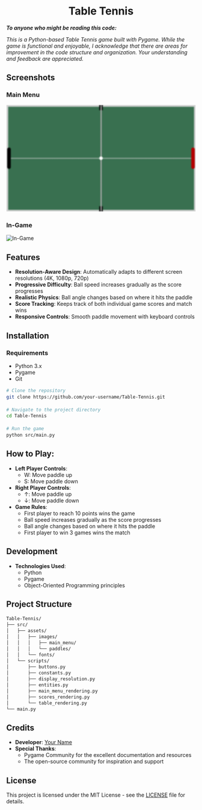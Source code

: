 <div align="center">
  <h1>
    Table Tennis
  </h1>
</div>

***To anyone who might be reading this code:***

*This is a Python-based Table Tennis game built with Pygame. While the game is functional and enjoyable, 
I acknowledge that there are areas for improvement in the code structure and organization. 
Your understanding and feedback are appreciated.*

## Screenshots
### Main Menu
![Main Menu](src/assets/images/main_menu/4k_main_menu_background.png)

### In-Game
![In-Game](src/assets/images/in_game.png)

## Features
- **Resolution-Aware Design**: Automatically adapts to different screen resolutions (4K, 1080p, 720p)
- **Progressive Difficulty**: Ball speed increases gradually as the score progresses
- **Realistic Physics**: Ball angle changes based on where it hits the paddle
- **Score Tracking**: Keeps track of both individual game scores and match wins
- **Responsive Controls**: Smooth paddle movement with keyboard controls

## Installation

### Requirements
- Python 3.x
- Pygame
- Git

```bash
# Clone the repository
git clone https://github.com/your-username/Table-Tennis.git

# Navigate to the project directory
cd Table-Tennis

# Run the game
python src/main.py
```

## How to Play:
- **Left Player Controls**:
  - W: Move paddle up
  - S: Move paddle down
- **Right Player Controls**:
  - ↑: Move paddle up
  - ↓: Move paddle down
- **Game Rules**:
  - First player to reach 10 points wins the game
  - Ball speed increases gradually as the score progresses
  - Ball angle changes based on where it hits the paddle
  - First player to win 3 games wins the match

## Development
- **Technologies Used**:
    - Python
    - Pygame
    - Object-Oriented Programming principles

## Project Structure
```
Table-Tennis/
├── src/
│   ├── assets/
│   │   ├── images/
│   │   │   ├── main_menu/
│   │   │   └── paddles/
│   │   └── fonts/
│   └── scripts/
│       ├── buttons.py
│       ├── constants.py
│       ├── display_resolution.py
│       ├── entities.py
│       ├── main_menu_rendering.py
│       ├── scores_rendering.py
│       └── table_rendering.py
└── main.py
```

## Credits
- **Developer**: [Your Name](https://github.com/your-username)
- **Special Thanks**: 
  - Pygame Community for the excellent documentation and resources
  - The open-source community for inspiration and support

## License
This project is licensed under the MIT License - see the [LICENSE](LICENSE) file for details.
